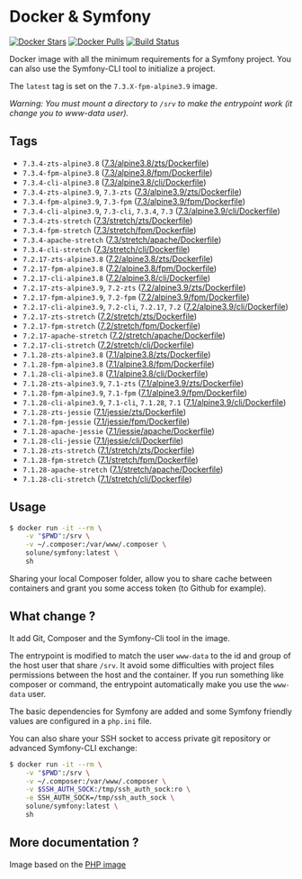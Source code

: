 # Docker & Symfony

[![Docker Stars](https://img.shields.io/docker/stars/solune/symfony.svg?style=flat)](https://hub.docker.com/r/solune/symfony/)
[![Docker Pulls](https://img.shields.io/docker/pulls/solune/symfony.svg?style=flat)](https://hub.docker.com/r/solune/symfony/)
[![Build Status](https://travis-ci.org/florianbelhomme/docker-symfony.svg?branch=master&style=flat)](https://travis-ci.org/florianbelhomme/docker-symfony)

Docker image with all the minimum requirements for a Symfony project.
You can also use the Symfony-CLI tool to initialize a project.

The `latest` tag is set on the `7.3.X-fpm-alpine3.9` image.

*Warning: You must mount a directory to `/srv` to make the entrypoint work (it change you to www-data user).*

## Tags

- `7.3.4-zts-alpine3.8` ([7.3/alpine3.8/zts/Dockerfile](https://github.com/florianbelhomme/docker-symfony/tree/master/7.3/alpine3.8/zts/Dockerfile))
- `7.3.4-fpm-alpine3.8` ([7.3/alpine3.8/fpm/Dockerfile](https://github.com/florianbelhomme/docker-symfony/tree/master/7.3/alpine3.8/fpm/Dockerfile))
- `7.3.4-cli-alpine3.8` ([7.3/alpine3.8/cli/Dockerfile](https://github.com/florianbelhomme/docker-symfony/tree/master/7.3/alpine3.8/cli/Dockerfile))
- `7.3.4-zts-alpine3.9`, `7.3-zts` ([7.3/alpine3.9/zts/Dockerfile](https://github.com/florianbelhomme/docker-symfony/tree/master/7.3/alpine3.9/zts/Dockerfile))
- `7.3.4-fpm-alpine3.9`, `7.3-fpm` ([7.3/alpine3.9/fpm/Dockerfile](https://github.com/florianbelhomme/docker-symfony/tree/master/7.3/alpine3.9/fpm/Dockerfile))
- `7.3.4-cli-alpine3.9`, `7.3-cli`, `7.3.4`, `7.3` ([7.3/alpine3.9/cli/Dockerfile](https://github.com/florianbelhomme/docker-symfony/tree/master/7.3/alpine3.9/cli/Dockerfile))
- `7.3.4-zts-stretch` ([7.3/stretch/zts/Dockerfile](https://github.com/florianbelhomme/docker-symfony/tree/master/7.3/stretch/zts/Dockerfile))
- `7.3.4-fpm-stretch` ([7.3/stretch/fpm/Dockerfile](https://github.com/florianbelhomme/docker-symfony/tree/master/7.3/stretch/fpm/Dockerfile))
- `7.3.4-apache-stretch` ([7.3/stretch/apache/Dockerfile](https://github.com/florianbelhomme/docker-symfony/tree/master/7.3/stretch/apache/Dockerfile))
- `7.3.4-cli-stretch` ([7.3/stretch/cli/Dockerfile](https://github.com/florianbelhomme/docker-symfony/tree/master/7.3/stretch/cli/Dockerfile))
- `7.2.17-zts-alpine3.8` ([7.2/alpine3.8/zts/Dockerfile](https://github.com/florianbelhomme/docker-symfony/tree/master/7.2/alpine3.8/zts/Dockerfile))
- `7.2.17-fpm-alpine3.8` ([7.2/alpine3.8/fpm/Dockerfile](https://github.com/florianbelhomme/docker-symfony/tree/master/7.2/alpine3.8/fpm/Dockerfile))
- `7.2.17-cli-alpine3.8` ([7.2/alpine3.8/cli/Dockerfile](https://github.com/florianbelhomme/docker-symfony/tree/master/7.2/alpine3.8/cli/Dockerfile))
- `7.2.17-zts-alpine3.9`, `7.2-zts` ([7.2/alpine3.9/zts/Dockerfile](https://github.com/florianbelhomme/docker-symfony/tree/master/7.2/alpine3.9/zts/Dockerfile))
- `7.2.17-fpm-alpine3.9`, `7.2-fpm` ([7.2/alpine3.9/fpm/Dockerfile](https://github.com/florianbelhomme/docker-symfony/tree/master/7.2/alpine3.9/fpm/Dockerfile))
- `7.2.17-cli-alpine3.9`, `7.2-cli`, `7.2.17`, `7.2` ([7.2/alpine3.9/cli/Dockerfile](https://github.com/florianbelhomme/docker-symfony/tree/master/7.2/alpine3.9/cli/Dockerfile))
- `7.2.17-zts-stretch` ([7.2/stretch/zts/Dockerfile](https://github.com/florianbelhomme/docker-symfony/tree/master/7.2/stretch/zts/Dockerfile))
- `7.2.17-fpm-stretch` ([7.2/stretch/fpm/Dockerfile](https://github.com/florianbelhomme/docker-symfony/tree/master/7.2/stretch/fpm/Dockerfile))
- `7.2.17-apache-stretch` ([7.2/stretch/apache/Dockerfile](https://github.com/florianbelhomme/docker-symfony/tree/master/7.2/stretch/apache/Dockerfile))
- `7.2.17-cli-stretch` ([7.2/stretch/cli/Dockerfile](https://github.com/florianbelhomme/docker-symfony/tree/master/7.2/stretch/cli/Dockerfile))
- `7.1.28-zts-alpine3.8` ([7.1/alpine3.8/zts/Dockerfile](https://github.com/florianbelhomme/docker-symfony/tree/master/7.1/alpine3.8/zts/Dockerfile))
- `7.1.28-fpm-alpine3.8` ([7.1/alpine3.8/fpm/Dockerfile](https://github.com/florianbelhomme/docker-symfony/tree/master/7.1/alpine3.8/fpm/Dockerfile))
- `7.1.28-cli-alpine3.8` ([7.1/alpine3.8/cli/Dockerfile](https://github.com/florianbelhomme/docker-symfony/tree/master/7.1/alpine3.8/cli/Dockerfile))
- `7.1.28-zts-alpine3.9`, `7.1-zts` ([7.1/alpine3.9/zts/Dockerfile](https://github.com/florianbelhomme/docker-symfony/tree/master/7.1/alpine3.9/zts/Dockerfile))
- `7.1.28-fpm-alpine3.9`, `7.1-fpm` ([7.1/alpine3.9/fpm/Dockerfile](https://github.com/florianbelhomme/docker-symfony/tree/master/7.1/alpine3.9/fpm/Dockerfile))
- `7.1.28-cli-alpine3.9`, `7.1-cli`, `7.1.28`, `7.1` ([7.1/alpine3.9/cli/Dockerfile](https://github.com/florianbelhomme/docker-symfony/tree/master/7.1/alpine3.9/cli/Dockerfile))
- `7.1.28-zts-jessie` ([7.1/jessie/zts/Dockerfile](https://github.com/florianbelhomme/docker-symfony/tree/master/7.1/jessie/zts/Dockerfile))
- `7.1.28-fpm-jessie` ([7.1/jessie/fpm/Dockerfile](https://github.com/florianbelhomme/docker-symfony/tree/master/7.1/jessie/fpm/Dockerfile))
- `7.1.28-apache-jessie` ([7.1/jessie/apache/Dockerfile](https://github.com/florianbelhomme/docker-symfony/tree/master/7.1/jessie/apache/Dockerfile))
- `7.1.28-cli-jessie` ([7.1/jessie/cli/Dockerfile](https://github.com/florianbelhomme/docker-symfony/tree/master/7.1/jessie/cli/Dockerfile))
- `7.1.28-zts-stretch` ([7.1/stretch/zts/Dockerfile](https://github.com/florianbelhomme/docker-symfony/tree/master/7.1/stretch/zts/Dockerfile))
- `7.1.28-fpm-stretch` ([7.1/stretch/fpm/Dockerfile](https://github.com/florianbelhomme/docker-symfony/tree/master/7.1/stretch/fpm/Dockerfile))
- `7.1.28-apache-stretch` ([7.1/stretch/apache/Dockerfile](https://github.com/florianbelhomme/docker-symfony/tree/master/7.1/stretch/apache/Dockerfile))
- `7.1.28-cli-stretch` ([7.1/stretch/cli/Dockerfile](https://github.com/florianbelhomme/docker-symfony/tree/master/7.1/stretch/cli/Dockerfile))

## Usage

```bash
$ docker run -it --rm \
    -v "$PWD":/srv \
    -v ~/.composer:/var/www/.composer \
    solune/symfony:latest \
    sh
```

Sharing your local Composer folder, allow you to share cache between containers and grant you some
access token (to Github for example).

## What change ?

It add Git, Composer and the Symfony-Cli tool in the image.

The entrypoint is modified to match the user `www-data` to the id and group of the host user that share `/srv`.
It avoid some difficulties with project files permissions between the host and the container.
If you run something like composer or command, the entrypoint automatically make you use the `www-data` user.

The basic dependencies for Symfony are added and some Symfony friendly values are configured in a `php.ini` file.

You can also share your SSH socket to access private git repository or advanced Symfony-CLI exchange:
```bash
$ docker run -it --rm \
    -v "$PWD":/srv \
    -v ~/.composer:/var/www/.composer \
    -v $SSH_AUTH_SOCK:/tmp/ssh_auth_sock:ro \
    -e SSH_AUTH_SOCK=/tmp/ssh_auth_sock \
    solune/symfony:latest \
    sh
``` 

## More documentation ?

Image based on the [PHP image](https://hub.docker.com/_/php)
